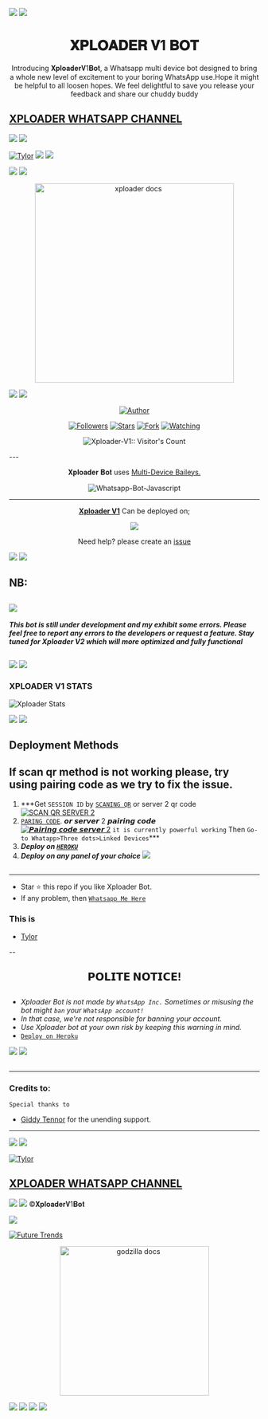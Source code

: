 <a><img src='https://i.imgur.com/LyHic3i.gif'/></a>
<a><img src='https://i.imgur.com/LyHic3i.gif'/></a>
<h1 align="center"> 𝐗𝐏𝐋𝐎𝐀𝐃𝐄𝐑 𝐕1 𝐁𝐎𝐓 </h1> 
<p align="center"> Introducing 𝐗𝐩𝐥𝐨𝐚𝐝𝐞𝐫𝐕1𝐁𝐨𝐭, a Whatsapp multi device bot designed to bring a whole new level of excitement to your boring WhatsApp use.Hope it might be helpful to all loosen hopes. We feel delightful to save you release your feedback and share our chuddy buddy </p>

 ## [XPLOADER WHATSAPP CHANNEL ](https://whatsapp.com/channel/0029VaaxfYH2ER6oOMkqFS3W)
 
<a><img src='https://i.imgur.com/LyHic3i.gif'/></a>
<a><img src='https://i.imgur.com/LyHic3i.gif'/></a>

[![Tylor](https://readme-typing-svg.demolab.com?font=Anton&size=30&pause=998&color=F51FFF&background=F7F2F20A&vCenter=true&random=false&width=465&lines=Hey+there+buddy%F0%9F%91%8B!;Meet+Xploader+V1+WhatsApp+Bot;A+WhatsApp+bot+rich+in+features;Made+perfectly+just+for+you,;Developed+by+Tylor;Fork+the+repo+and+don't+forget+to+star+it;Success+in+deploying+Xploader+Bot;Enjoy😊)](https://github.com/heyit-tylor)
<a><img src='https://i.imgur.com/LyHic3i.gif'/></a>
<a><img src='https://i.imgur.com/LyHic3i.gif'/></a>

<a><img src='https://i.imgur.com/LyHic3i.gif'/></a>
<a><img src='https://i.imgur.com/LyHic3i.gif'/></a>
<p align="center">
  <a href="https://github.com/heyit-tylor/Xploader-V1">
    <img alt="xploader docs" height="400" src="https://itzpire.com/file/8bcc2e3bfb8c.jpg">
  </a>
</p>
    
<a><img src='https://i.imgur.com/LyHic3i.gif'/></a>
<a><img src='https://i.imgur.com/LyHic3i.gif'/></a>
   
   
</a>
</p>
<p align="center">
<a href="https://github.com/heyit-tylor"><img title="Author" src="https://img.shields.io/badge/XPLOADER-BOT-black?style=for-the-badge&logo=telegram"></a>
<p/>
<p align="center">
<a href="https://github.com/heyit-tylor?tab=followers"><img title="Followers" src="https://img.shields.io/github/followers/heyit-tylor?label=Followers&style=social"></a>
<a href="https://github.com/heyit-tylor/Xploader-V1/stargazers/"><img title="Stars" src="https://img.shields.io/github/stars/heyit-tylor/Xploader-V1?&style=social"></a>
<a href="https://github.com/heyit-tylor/Xploader-V1/network/members"><img title="Fork" src="https://img.shields.io/github/forks/heyit-tylor/Xploader-V1?style=social"></a>
<a href="https://github.com/heyit-tylor/Xploader-V1/watchers"><img title="Watching" src="https://img.shields.io/github/watchers/heyit-tylor/Xploader-V1?label=Watching&style=social"></a>
</p>
<p align="center"><img src="https://profile-counter.glitch.me/{heyit-tylor}/count.svg" alt="Xploader-V1:: Visitor's Count" /></p>
---




<p align="center"> 𝐗𝐩𝐥𝐨𝐚𝐝𝐞𝐫 𝐁𝐨𝐭 uses
  <a href="https://github.com/adiwajshing/Baileys">Multi-Device Baileys.</a>
</p>
<p align="center">
  <img title="Whatsapp-Bot-Javascript" src="https://img.shields.io/badge/Javascript-363303?style=for-the-badge&logo=javascript&logoColor=c6c631"></img>
</p>

---

<p align="center">
  <a href="https://github.com/heyit-tylor/Xploader-V1"><b>Xploader V1</b></a> Can be deployed on;
</p>
<p align="center">
  <a href="https://dashboard.heroku.com/new?template=https%3A%2F%2Fgithub.com%2heyit-tylor%2FXploader-V1"><img src="https://img.shields.io/badge/heroku-9d7acc?style=for-the-badge&logo=heroku&logoColor=430098"></a>
</p>
<p align="center">Need help? please create an <a href="https://github.com/heyit-tylor/Xploader-V1/issues">issue</a></p>

 



<a><img src='https://i.imgur.com/LyHic3i.gif'/></a>
<a><img src='https://i.imgur.com/LyHic3i.gif'/></a>
## NB:
<a><img src='https://i.imgur.com/LyHic3i.gif'/></a>
---
***This bot is still under development and my exhibit some errors. Please feel free to report any errors to the developers or request a feature. Stay tuned for Xploader V2 which will more optimized and fully functional***
##
<a><img src='https://i.imgur.com/LyHic3i.gif'/></a>
<a><img src='https://i.imgur.com/LyHic3i.gif'/></a>

 



<h3>XPLOADER V1 STATS</h3>

![Xploader Stats](https://github-readme-stats.vercel.app/api/pin/?username=heyit-tylor&repo=Xploader-V1&show_owner=true&theme=dark)


    
   <a><img src='https://i.imgur.com/LyHic3i.gif'/></a>
   <a><img src='https://i.imgur.com/LyHic3i.gif'/></a>
## Deployment Methods
If scan qr method is not working please, try using pairing code as we try to fix the issue.
---
1.  ***Get `SESSION ID` by [`SCANING QR`](https://session.bk9.site/BK9qr/) or server 2 qr code
    <br>
<a href="https://session.bk9.site/BK9qr"><img title="SCAN QR SERVER 2" src="https://img.shields.io/badge/GET SESSION-h?color=darkblue&style=for-the-badge&logo=msi"></a>
2.  [`PARING CODE`](https://session.bk9.site/BK9pair). 𝙤𝙧 𝙨𝙚𝙧𝙫𝙚𝙧 2 𝙥𝙖𝙞𝙧𝙞𝙣𝙜 𝙘𝙤𝙙𝙚
    <br>
<a href="https://session.bk9.site/BK9pair"><img title="𝙋𝙖𝙞𝙧𝙞𝙣𝙜 𝙘𝙤𝙙𝙚 𝙨𝙚𝙧𝙫𝙚𝙧 2" src="https://img.shields.io/badge/𝙥𝙖𝙞𝙧𝙞𝙣𝙜 𝙘𝙤𝙙𝙚 𝙨𝙚𝙧𝙫𝙚𝙧 2-h?color=green&style=for-the-badge&logo=msi"></a>
`it is currently powerful working`
Then `Go-to Whatapp>Three dots>Linked Devices`***
3.  ***Deploy on [`HEROKU`](https://dashboard.heroku.com/new?template=https%3A%2F%2Fgithub.com%2Fheyit-tylor%2FXploader-V1)***
4.  ***Deploy on any panel of your choice***
<a><img src='https://i.imgur.com/LyHic3i.gif'/></a>
##
---




- Star ⭐ this repo if you like Xploader Bot.
- If any problem, then [`Whatsapp Me Here`](https://wa.me/message/OZTNJWQSS2LAM1)


### This is
- [Tylor](https://github.com/heyit-tylor) 

--


<h2 align="center">  𝗣𝗢𝗟𝗜𝗧𝗘 𝗡𝗢𝗧𝗜𝗖𝗘!
</h2>
   
## 
- *Xploader Bot is not made by `WhatsApp Inc.` Sometimes or misusing the bot might `ban` your `WhatsApp account!`*
- *In that case, we're not responsible for banning your account.*
- *Use Xploader bot at your own risk by keeping this warning in mind.*
- [`Deploy on Heroku`]( https://dashboard.heroku.com/new?template=https://github.com/ItsFutureTrends/Godzilla-MD)

<a><img src='https://i.imgur.com/LyHic3i.gif'/></a>
<a><img src='https://i.imgur.com/LyHic3i.gif'/></a>
##
---
### Credits to:
`Special thanks to`
- [Giddy Tennor](https://github.com/Tennormodzcoder) for the unending support.
---

<a><img src='https://i.imgur.com/LyHic3i.gif'/></a>
<a><img src='https://i.imgur.com/LyHic3i.gif'/></a>


[![Tylor](https://readme-typing-svg.demolab.com?font=Anton&size=30&pause=998&color=F51FFF&background=F7F2F20A&vCenter=true&random=false&width=465&lines=Thank+you%F0%9F%91%8B!;For+using+Xploader+Bot;🙏;🙏+😊;🥰)](https://github.com/heyit-tylor)

 ## [ XPLOADER WHATSAPP CHANNEL ](https://whatsapp.com/channel/0029VaaxfYH2ER6oOMkqFS3W)

<a><img src='https://i.imgur.com/LyHic3i.gif'/></a>
<a><img src='https://i.imgur.com/LyHic3i.gif'/></a>
©𝐗𝐩𝐥𝐨𝐚𝐝𝐞𝐫𝐕1𝐁𝐨𝐭

<a><img src='https://i.imgur.com/LyHic3i.gif'/></a>


[![Future Trends](https://readme-typing-svg.demolab.com?font=Anton&size=30&pause=998&color=F51FFF&background=F7F2F20A&vCenter=true&random=false&width=465&lines=Hey+buddy%F0%9F%91%8B!;just+wishing+you;goodluck+in+deploying+Xploader+V1;Developed+by+Tylor)](https://github.com/heyit-tylor)

<p align="center">
  <a href="https://github.com/heyit-tylor/Xploader-V1">
    <img alt="godzilla docs" height="300" src="https://itzpire.com/file/8bcc2e3bfb8c.jpg">
  </a>
</p>
    
   <a><img src='https://i.imgur.com/LyHic3i.gif'/></a>
   <a><img src='https://i.imgur.com/LyHic3i.gif'/></a>
 <a><img src='https://i.imgur.com/LyHic3i.gif'/></a>
 <a><img src='https://i.imgur.com/LyHic3i.gif'/></a>
